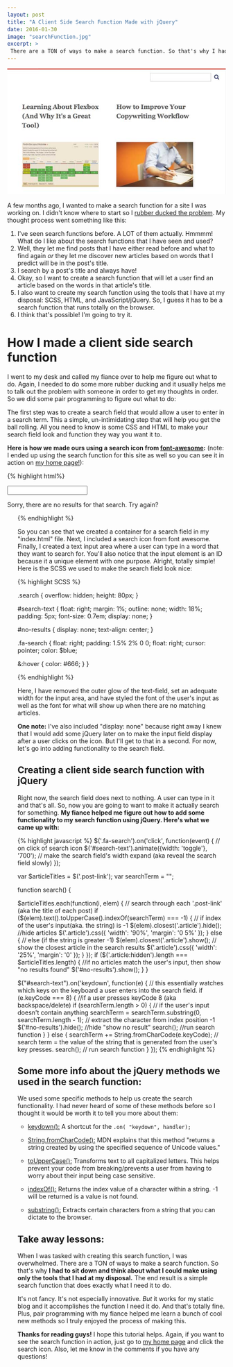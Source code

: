 ```yaml
---
layout: post
title: "A Client Side Search Function Made with jQuery"
date: 2016-01-30
image: "searchFunction.jpg"
excerpt: >
 There are a TON of ways to make a search function. So that's why I had to sit down and think about what I could make using only the tools that I had at my disposal.The end result is a simple search function that does exactly what I need it to do. Here's how:
---
```

![Client side search function tutorial](/assets/searchFunction.jpg)

A few months ago, I wanted to make a search function for a site I was working on. I didn't know where to start so I [rubber ducked the problem](http://www.rubberduckdebugging.com/). My thought process went something like this:

1.  I've seen search functions before. A LOT of them actually. Hmmmm! What do I like about the search functions that I have seen and used?
2. Well, they let me find posts that I have either read before and what to find again *or* they let me discover new articles based on words that I predict will be in the post's title.
3. I search by a post's title and always have!
4. Okay, so I want to create a search function that will let a user find an article based on the words in that article's title.
5. I also want to create my search function using the tools that I have at my disposal: SCSS, HTML, and JavaScript/jQuery. So, I guess it has to be a search function that runs totally on the browser.
6. I think that's possible! I'm going to try it.

# How I made a client side search function
I went to my desk and called my fiance over to help me figure out what to do. Again, I needed to do some more rubber ducking and it usually helps me to talk out the problem with someone in order to get my thoughts in order. So we did some pair programming to figure out what to do:

The first step was to create a search field that would allow a user to enter in a search term. This a simple, un-intimidating step that will help you get the ball rolling. All you need to know is some CSS and HTML to make your search field look and function they way you want it to.

**Here is how we made ours using a search icon from [font-awesome](https://fortawesome.github.io/Font-Awesome/):** (note: I ended up using the search function for this site as well so you can see it in action on [my home page!](http://ktgilbert.herokuapp.com/)):

{% highlight html%}
<div class="search">
  <i class="fa fa-search"></i>
  <input type="text" id="search-text" name="search">
</div>

<div id="no-results">
  <p>Sorry, there are no results for that search. Try again?</p>
</div>

<ul class="post-list">

{% endhighlight %}

So you can see that we created a container for a search field in my "index.html" file. Next, I included a search icon from font awesome. Finally, I created a text input area where a user can type in a word that they want to search for. You'll also notice that the input element is an ID because it a unique element with one purpose. Alright, totally simple! Here is the SCSS we used to make the search field look nice:

{% highlight SCSS %}

.search {
  overflow: hidden;
  height: 80px;
}

#search-text {
  float: right;
  margin: 1%;
  outline: none;
  width: 18%;
  padding: 5px;
  font-size: 0.7em;
  display: none;
}

#no-results {
  display: none;
  text-align: center;
}

.fa-search {
  float: right;
  padding: 1.5% 2% 0 0;
  float: right;
  cursor: pointer;
  color: $blue;

  &:hover {
    color: #666;
  }
}

{% endhighlight %}


Here, I have removed the outer glow of the text-field, set an adequate width for the input area, and have styled the font of the user's input as well as the font for what will show up when there are no matching articles.

**One note:** I've  also included "display: none" because right away I knew that I would add some jQuery later on to make the input field display after a user clicks on the icon. But I'll get to that in a second. For now, let's go into adding functionality to the search field.

## Creating a client side search function with jQuery
Right now, the search field does next to nothing. A user can type in it and that's all. So, now you are going to want to make it actually search for something. **My fiance helped me figure out how to add some functionality to my search function using jQuery. Here's what we came up with:**

{% highlight javascript %}
$('.fa-search').on('click', function(event) { // on click of search icon
  $('#search-text').animate({width: 'toggle'}, '700'); // make the search field's width expand (aka reveal the search field slowly)
});

var $articleTitles = $('.post-link');
var searchTerm = "";


function search() {

  $articleTitles.each(function(i, elem) { // search through each '.post-link' (aka the title of each post)
    if ($(elem).text().toUpperCase().indexOf(searchTerm) === -1) { // if index of the user's input(aka. the string) is -1
      $(elem).closest('.article').hide();  //hide articles
      $('.article').css({
        'width': '90%',
        'margin': '0 5%'
      });
    } else { // else (if the string is greater -1)
      $(elem).closest('.article').show(); // show the closest article in the search results
      $('.article').css({
        'width': '25%',
        'margin': '0'
      });
    }
  });
  if ($('.article:hidden').length === $articleTitles.length) { //if no articles match the user's input, then show "no results found"
    $('#no-results').show();
   }
 }

 $("#search-text").on('keydown', function(e) { // this essentially watches which keys on the keyboard a user enters into the search field.
   if (e.keyCode === 8) { //if a user presses keyCode 8 (aka backspace/delete)
     if (searchTerm.length > 0) { // if the user's input doesn't contain anything
       searchTerm = searchTerm.substring(0, searchTerm.length - 1); // extract the character from index position -1
       $('#no-results').hide(); //hide "show no result"
       search(); //run search function
     }
   } else {
     searchTerm += String.fromCharCode(e.keyCode); // search term = the value of the string that is generated from the user's key presses.
     search(); // run search function
   }
 });
{% endhighlight %}


## Some more info about the jQuery methods we used in the search function:
We used some specific methods to help us create the search functionality. I had never heard of some of these methods before so I thought it would be worth it to tell you more about them:

- [keydown():](https://api.jquery.com/keydown/) A shortcut for the ```.on( "keydown", handler);```

- [String.fromCharCode():](https://developer.mozilla.org/en-US/docs/Web/JavaScript/Reference/Global_Objects/String/fromCharCode) MDN explains that this method "returns a string created by using the specified sequence of Unicode values."

- [toUpperCase():](http://www.w3schools.com/jsref/jsref_touppercase.asp) Transforms text to all capitalized letters. This helps prevent your code from breaking/prevents a user from having to worry about their input being case sensitive.

- [indexOf():](https://developer.mozilla.org/en-US/docs/Web/JavaScript/Reference/Global_Objects/String/indexOf) Returns the index value of a character within a string. -1 will be returned is a value is not found.

- [substring():](http://www.w3schools.com/jsref/jsref_substring.asp) Extracts certain characters from a string that you can dictate to the browser.

## Take away lessons:
When I was tasked with creating this search function, I was overwhelmed. There are a TON of ways to make a search function. So that's why **I had to sit down and think about what I could make using only the tools that I had at my disposal.** The end result is a simple search function that does exactly what I need it to do.

It's not fancy. It's not especially innovative. *But* it works for my static blog and it accomplishes the function I need it do. And that's totally fine. Plus, pair programming with my fiance helped me learn a bunch of cool new methods so I truly enjoyed the process of making this.

**Thanks for reading guys!** I hope this tutorial helps. Again, if you want to see the search function in action, just go to [my home page](http://ktgilbert.herokuapp.com/) and click the search icon. Also, let me know in the comments if you have any questions!
